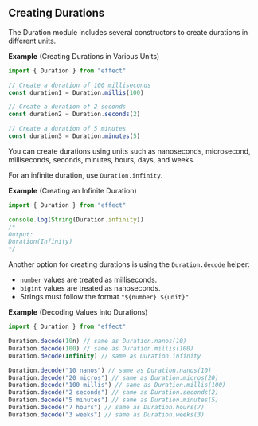 ## Creating Durations

The Duration module includes several constructors to create durations in different units.

**Example** (Creating Durations in Various Units)

```ts twoslash
import { Duration } from "effect"

// Create a duration of 100 milliseconds
const duration1 = Duration.millis(100)

// Create a duration of 2 seconds
const duration2 = Duration.seconds(2)

// Create a duration of 5 minutes
const duration3 = Duration.minutes(5)
```

You can create durations using units such as nanoseconds, microsecond, milliseconds, seconds, minutes, hours, days, and weeks.

For an infinite duration, use `Duration.infinity`.

**Example** (Creating an Infinite Duration)

```ts twoslash
import { Duration } from "effect"

console.log(String(Duration.infinity))
/*
Output:
Duration(Infinity)
*/
```

Another option for creating durations is using the `Duration.decode` helper:

- `number` values are treated as milliseconds.
- `bigint` values are treated as nanoseconds.
- Strings must follow the format `"${number} ${unit}"`.

**Example** (Decoding Values into Durations)

```ts twoslash
import { Duration } from "effect"

Duration.decode(10n) // same as Duration.nanos(10)
Duration.decode(100) // same as Duration.millis(100)
Duration.decode(Infinity) // same as Duration.infinity

Duration.decode("10 nanos") // same as Duration.nanos(10)
Duration.decode("20 micros") // same as Duration.micros(20)
Duration.decode("100 millis") // same as Duration.millis(100)
Duration.decode("2 seconds") // same as Duration.seconds(2)
Duration.decode("5 minutes") // same as Duration.minutes(5)
Duration.decode("7 hours") // same as Duration.hours(7)
Duration.decode("3 weeks") // same as Duration.weeks(3)
```
